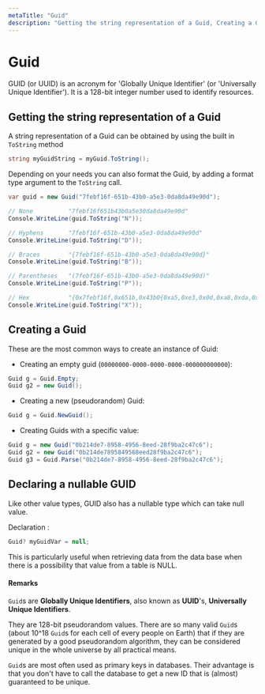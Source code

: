 ```yaml
---
metaTitle: "Guid"
description: "Getting the string representation of a Guid, Creating a Guid, Declaring a nullable GUID"
---
```


# Guid


GUID (or UUID) is an acronym for 'Globally Unique Identifier' (or 'Universally Unique Identifier'). It is a 128-bit integer number used to identify resources.



## Getting the string representation of a Guid


A string representation of a Guid can be obtained by using the built in `ToString` method

```cs
string myGuidString = myGuid.ToString();

```

Depending on your needs you can also format the Guid, by adding a format type argument to the `ToString` call.

```cs
var guid = new Guid("7febf16f-651b-43b0-a5e3-0da8da49e90d");

// None          "7febf16f651b43b0a5e30da8da49e90d"
Console.WriteLine(guid.ToString("N"));

// Hyphens       "7febf16f-651b-43b0-a5e3-0da8da49e90d"
Console.WriteLine(guid.ToString("D"));

// Braces        "{7febf16f-651b-43b0-a5e3-0da8da49e90d}"
Console.WriteLine(guid.ToString("B"));

// Parentheses   "(7febf16f-651b-43b0-a5e3-0da8da49e90d)"
Console.WriteLine(guid.ToString("P"));

// Hex           "{0x7febf16f,0x651b,0x43b0{0xa5,0xe3,0x0d,0xa8,0xda,0x49,0xe9,0x0d}}"
Console.WriteLine(guid.ToString("X"));

```



## Creating a Guid


These are the most common ways to create an instance of Guid:

- Creating an empty guid (`00000000-0000-0000-0000-000000000000`):

```cs
Guid g = Guid.Empty;
Guid g2 = new Guid();

```


- Creating a new (pseudorandom) Guid:

```cs
Guid g = Guid.NewGuid();

```


- Creating Guids with a specific value:

```cs
Guid g = new Guid("0b214de7-8958-4956-8eed-28f9ba2c47c6");
Guid g2 = new Guid("0b214de7895849568eed28f9ba2c47c6");
Guid g3 = Guid.Parse("0b214de7-8958-4956-8eed-28f9ba2c47c6");

```



## Declaring a nullable GUID


Like other value types, GUID also has a nullable type which can take null value.

Declaration :

```cs
Guid? myGuidVar = null;

```

This is particularly useful when retrieving data from the data base when there is a possibility that value from a table is NULL.



#### Remarks


`Guid`s are **Globally Unique Identifiers**, also known as **UUID**'s, **Universally Unique Identifiers**.

They are 128-bit pseudorandom values. There are so many valid `Guid`s (about 10^18 `Guid`s for each cell of every people on Earth) that if they are generated by a good pseudorandom algorithm, they can be considered unique in the whole universe by all practical means.

`Guid`s are most often used as primary keys in databases. Their advantage is that you don't have to call the database to get a new ID that is (almost) guaranteed to be unique.

